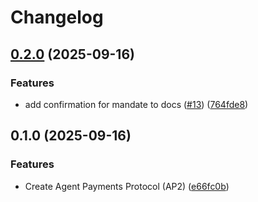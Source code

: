 # Changelog

## [0.2.0](https://github.com/google-agentic-commerce/AP2/compare/v0.1.0...v0.2.0) (2025-09-16)


### Features

* add confirmation for mandate to docs ([#13](https://github.com/google-agentic-commerce/AP2/issues/13)) ([764fde8](https://github.com/google-agentic-commerce/AP2/commit/764fde831b8b65c57ae69b7aa04df65ec56fa106))

## 0.1.0 (2025-09-16)


### Features

* Create Agent Payments Protocol (AP2) ([e66fc0b](https://github.com/google-agentic-commerce/AP2/commit/e66fc0b8f3f3c69fbabae721a4c57a18cf28c4b7))
